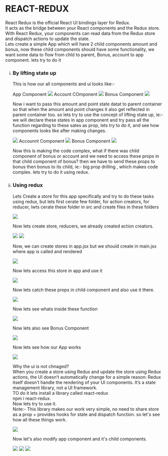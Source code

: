 <h1>REACT-REDUX</h1>
<p>React Redux is the official React UI bindings layer for Redux.<br/>
It acts as the bridge between your React components and the Redux store.<br/>
With React Redux, your components can read data from the Redux store and dispatch actions to update the state.<br/>Lets create a simple App which will have 2 child components amount and bonus, now these child components should have some functionality, we want some data to flow from chld to parent, Bonus, account to app component. lets try to do it</p>
<ol type="i">
<li>

 <h3>By lifting state up</h3>
  <p>This is how our all components and ui looks like:-</p>
  App Component
  <img src="./reduximg/rwr1.png"/>
  Account COmponent
  <img src="./reduximg/rwr2.png"/>
  Bonus Component
  <img src="./reduximg/rwr3.png"/>
  <p>Now i want to pass this amount and point state datat to parent container so that when the amount and point changes it also get reflected in parent container too. so lets try to use the concept of lifting state up, ie:- we will declare these states in app component and try pass all the function regarding to these sates as prop, lets try to do it, and see how components looks like after making changes.</p>
  <img src="./reduximg/rwr4.png"/>
  Accounnt Component
  <img src="./reduximg/rwr5.png"/>
  Bonus Component
  <img src="./reduximg/rwr6.png"/>
  <p>Now this is making the code complex, what if there was child component of bonus or account and we need to access these props in that child component of bonus? then we have to send these props to bonus then bonus to its child, ie:- big prop drilling , which makes code complex. lets try to do it using redux.</p>
</li>

<li>
<h3>Using redux</h3>
<p>Lets Create a store for this app specifically and try to do these tasks using redux, but lets first cerate few folder, for action creators, for reducer, lwts cerate these folder in src and create files in these folders</p>
<img src="reduximg/rr1.png"/>
<p>Now lets create store, reducers, we already created action creators.</p>
<img src="reduximg/rr2.png"/>
<img src="reduximg/rr3.png"/>
<p>Now, we can create stores in app.jsx but we should create in main.jsx where app is called and rendered</p>
<img src="reduximg/rr4.png">
<p>Now lets access this store in app and use it</p>
<img src="reduximg/rr5.png">
<p>Now lets catch these props in child component and also use it there.</p>
<img src="reduximg/rr6.png">
<p>Now lets see whats inside these function</p>
<img src="reduximg/rr7.png">
<p>Now lets also see Bonus Component</p>
<img src="reduximg/rr8.png">
<p>Now lets see how our App works</p>
<img src="reduximg/rr9.png"/>
<p>Why the ui is not chnaged? <br/>When you create a store using Redux and update the store using Redux actions, the UI doesn’t automatically change for a simple reason: Redux itself doesn’t handle the rendering of your UI components. It’s a state management library, not a UI framework.<br/> TO do it lets install a library called react-redux <br/> npm i react-redux.<br/>Now lets try to use it.<br/>Note:- This library makes our work very simple, no need to share store as a prop + provides hooks for state and dispatch function. so let's see how all these things work.</p>
<img src="reduximg/rr10.png"/>
<p>Now let's also modify app component and it's child components.</p>
<img src="reduximg/rr11.png"/>
<img src="reduximg/rr12.png"/>
<img src="reduximg/rr13.png"/>
</li>
</ol>
